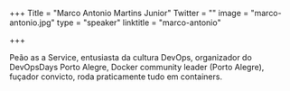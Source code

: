 +++
Title = "Marco Antonio Martins Junior"
Twitter = ""
image = "marco-antonio.jpg"
type = "speaker"
linktitle = "marco-antonio"

+++

Peão as a Service, entusiasta da cultura DevOps, organizador do DevOpsDays Porto Alegre, Docker community leader (Porto Alegre), fuçador convicto, roda praticamente tudo em containers.
